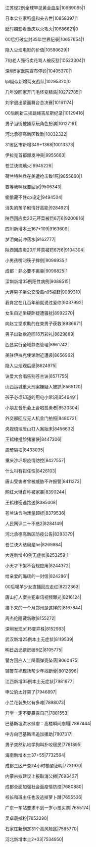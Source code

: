 江苏现2例全球罕见黄金血型|10969065|1

日本实业家稻盛和夫去世|10858397|1

延时摄影看重庆以火攻火|10686621|0

00后打破尘封35年世界纪录|10657654|1

隐入尘烟电影的价值|10580629|1

7旬老人强行卖花骂人被反怼|10523304|1

深圳5家医院宣布停诊|10405370|1

lpl疑似新增两支战队|10295320|0

几年没回家开门毛坯变精装|10272785|1

刘宇退出蒙面舞台总决赛|10161174|

00后刷新三摇跳绳吉尼斯纪录|10129416|

男子当街被捅系玩角色扮演|10127181|

河北承德高新区致歉|10032322|

31省区市新增349+1368|10013373|

伊拉克首都爆发冲突|9955663|

苍兰诀琉璃火|9945226|

荷兰特种兵在美遭枪击致1死|9855660|1

要等我啊我要回家|9506343|

偷偷藏不住cp设定|9494504|

消失的孩子剧情好高能|9284921|

陕西回应卖20元芹菜被罚6万6|9200816|

四川新增本土167+109|9163609|

梦泪向前冲落水|9162777|

陕西回应卖20斤芹菜被罚6万6|9104304|

小男孩嘴叼筷子摔倒|9096935|1

成都：非必要不离蓉|9096825|1

深圳新增35例阳性病例|9089515|

大连男子坐公交没戴n95被赶|9089310|

我肯定在几百年前就说过爱你|9037992|

女生自述坐硬卧疑遭骚扰|8992270|

向赵立坚求助的在柬男子获救|8936671|

男子出轨欲追回16万彩礼|8829889|

西昌实行全域静态管理|8661742|

美驻伊拉克使馆附近遭袭|8656962|

隐入尘烟观后感|8624975|

诀爱大合唱告别苍兰诀|8571755|

山西运城重大刑案嫌疑人被抓|8565120|

孩子必须知道的用电小常识|8546491|

小朋友音乐会上合唱孤勇者|8530304|

外交部回应无人机金门拍照|8480721|

央视梳理唐山打人案始末|8456632|

王鹤棣撞脸猪猪侠|8447206|

周琦隔扣|8433035|

重庆沙坪坝疫情防控|8427557|

什么叫有钳任性|8426103|

唐山受害者曾被威胁不许报警|8411273|

网红大琳自称被家暴|8390244|

王鹤棣密逃路透|8385008|

苍兰诀含吻戏量超标|8379536|

人民网评二十不惑2|8284149|

河北承德高新区防疫公告|8283379|

苍兰诀大结局是he|8269984|

大连新增40例无症状|8253259|1

小天才下架不合规应用|8244372|

给亲爱的璐瑶的一封信|8242861|

00后噶羊少女直播回应走红|8222363|

唐山打人案主犯审讯视频曝光|8216124|

接下来的一个月郑州是这样的|8167844|

周杰伦隐藏新歌|8155272|

深圳发现bf.15变异株|8152983|

武汉新增25例本土无症状|8119539|

明日战记票房破6亿|8105775|

警方回应人工降雨弹壳坠落|8060475|

辅警车祸现场帮少年找断骨|8012696|

江西新增35例本土无症状|7981677|

申公豹太好哭了|7946897|

小兰花装失忆有多难|7898073|

开学一定不要暴露自己|7881553|

巴基斯坦洪水肆虐：高楼瞬间崩塌|7867444|

中方向巴基斯坦追加援助|7807317|

男子突然趴地学狗叫扑咬居民|7781895|

海南新增本土37+55|7732564|

成都三区严查24小时核酸证明|7731970|

内蒙古拟建议上报取消公摊|7693437|

成都全面加强社会面疫情防控|7680880|

校长和班主任也没逃掉萝卜蹲|7655536|

广东一车站要求不到一岁小孩买票|7655174|

吴卓羲掉粉|7653390|

石家庄新划定31个高风险区|7585770|

河北新增本土2+33|7534950|

